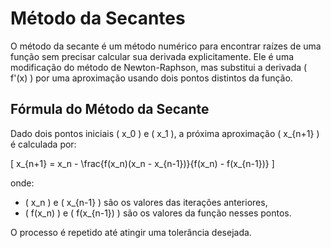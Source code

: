 # Método da Secantes

O método da secante é um método numérico para encontrar raízes de uma função sem precisar calcular sua derivada explicitamente. Ele é uma modificação do método de Newton-Raphson, mas substitui a derivada \( f'(x) \) por uma aproximação usando dois pontos distintos da função.

## Fórmula do Método da Secante

Dado dois pontos iniciais \( x_0 \) e \( x_1 \), a próxima aproximação \( x_{n+1} \) é calculada por:

\[ x_{n+1} = x_n - \frac{f(x_n)(x_n - x_{n-1})}{f(x_n) - f(x_{n-1})} \]

onde:

- \( x_n \) e \( x_{n-1} \) são os valores das iterações anteriores,
- \( f(x_n) \) e \( f(x_{n-1}) \) são os valores da função nesses pontos.

O processo é repetido até atingir uma tolerância desejada.